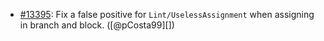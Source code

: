 * [#13395](https://github.com/rubocop/rubocop/issues/13395): Fix a false positive for `Lint/UselessAssignment` when assigning in branch and block. ([@pCosta99][])
